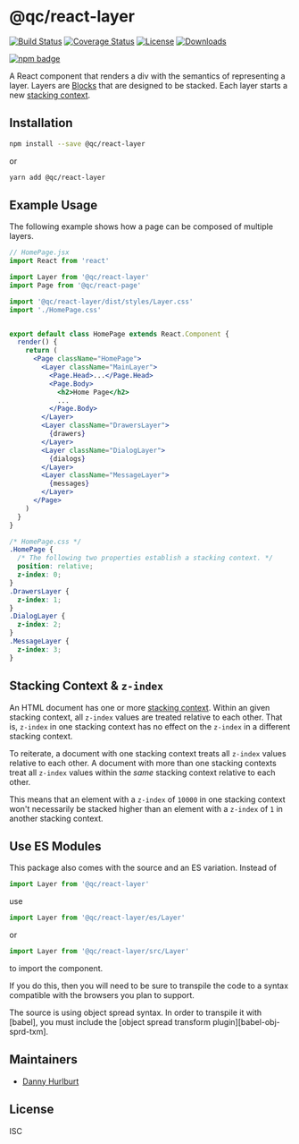 # @qc/react-layer

[![Build Status][travis-svg]][travis-url]
[![Coverage Status][coverage-image]][coverage-url]
[![License][license-image]][license-url]
[![Downloads][downloads-image]][downloads-url]

[![npm badge][npm-badge-png]][package-url]

A React component that renders a div with the semantics of representing a layer.
Layers are [Blocks][qc-react-block] that are designed to be stacked.  Each layer
starts a new [stacking context][mdn-stacking-context].


## Installation

```sh
npm install --save @qc/react-layer
```

or

```sh
yarn add @qc/react-layer
```


## Example Usage

The following example shows how a page can be composed of multiple layers.

```jsx
// HomePage.jsx
import React from 'react'

import Layer from '@qc/react-layer'
import Page from '@qc/react-page'

import '@qc/react-layer/dist/styles/Layer.css'
import './HomePage.css'


export default class HomePage extends React.Component {
  render() {
    return (
      <Page className="HomePage">
        <Layer className="MainLayer">
          <Page.Head>...</Page.Head>
          <Page.Body>
            <h2>Home Page</h2>
            ...
          </Page.Body>
        </Layer>
        <Layer className="DrawersLayer">
          {drawers}
        </Layer>
        <Layer className="DialogLayer">
          {dialogs}
        </Layer>
        <Layer className="MessageLayer">
          {messages}
        </Layer>
      </Page>
    )
  }
}
```

```css
/* HomePage.css */
.HomePage {
  /* The following two properties establish a stacking context. */
  position: relative;
  z-index: 0;
}
.DrawersLayer {
  z-index: 1;
}
.DialogLayer {
  z-index: 2;
}
.MessageLayer {
  z-index: 3;
}
```

## Stacking Context & `z-index`

An HTML document has one or more [stacking context][mdn-stacking-context].
Within an given stacking context, all `z-index` values are treated relative to
each other.  That is, `z-index` in one stacking context has no effect on the
`z-index` in a different stacking context.

To reiterate, a document with one stacking context treats all `z-index` values
relative to each other.  A document with more than one stacking contexts treat
all `z-index` values within the _same_ stacking context relative to each other.

This means that an element with a `z-index` of `10000` in one stacking context
won't necessarily be stacked higher than an element with a `z-index` of `1` in
another stacking context.


## Use ES Modules

This package also comes with the source and an ES variation.  Instead of

```jsx
import Layer from '@qc/react-layer'
```

use

```jsx
import Layer from '@qc/react-layer/es/Layer'
```

or

```jsx
import Layer from '@qc/react-layer/src/Layer'
```

to import the component.

If you do this, then you will need to be sure to transpile the code to a syntax
compatible with the browsers you plan to support.

The source is using object spread syntax.  In order to transpile it with
[babel], you must include the [object spread transform
plugin][babel-obj-sprd-txm].


## Maintainers

- [Danny Hurlburt](https://github.com/dhurlburtusa)


## License

ISC


[coverage-image]: https://coveralls.io/repos/github/hypersoftllc/qc-react-layer/badge.svg?branch=master
[coverage-url]: https://coveralls.io/github/hypersoftllc/qc-react-layer?branch=master
[downloads-image]: http://img.shields.io/npm/dm/@qc/react-layer.svg
[downloads-url]: http://npm-stat.com/charts.html?package=@qc/react-layer
[license-image]: http://img.shields.io/npm/l/@qc/react-layer.svg
[license-url]: LICENSE
[package-url]: https://npmjs.org/package/@qc/react-layer
[mdn-stacking-context]: https://developer.mozilla.org/en-US/docs/Web/CSS/CSS_Positioning/Understanding_z_index/The_stacking_context
[npm-badge-png]: https://nodei.co/npm/@qc/react-layer.png?downloads=true&stars=true
[qc-react-block]: https://www.npmjs.com/package/@qc/react-block
[travis-svg]: https://travis-ci.org/hypersoftllc/qc-react-layer.svg?branch=master
[travis-url]: https://travis-ci.org/hypersoftllc/qc-react-layer
